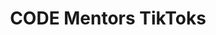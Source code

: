 ---
title: CODE Mentors TikToks
redirect_to: https://drive.google.com/drive/folders/1gZ5YcdpHqy6W_rZRpdiovJCVtMg3K8Mr?usp=sharing
redirect_from: 
  - /MentsTikTok
  - /mentstiktok
---